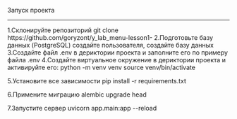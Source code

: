 Запуск проекта
<hr>
1.Склонируйте репозиторий git clone https://github.com/goryzont/y_lab_menu-lesson1-
2.Подготовьте базу данных (PostgreSQL) создайте пользователя, создайте базу данных
3.Создайте файл .env в дериктории проекта и заполните его по примеру файла .env
4.Создайте виртуальное окружение в дериктории проекта и активируйте его:
python -m venv venv
source venv/bin/activate

5.Установите все зависимости
pip install -r requirements.txt

6.Примените миграцию
alembic upgrade head

7.Запустите сервер 
uvicorn app.main:app --reload
